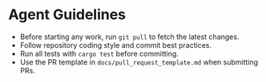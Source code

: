 # Agent Guidelines

- Before starting any work, run `git pull` to fetch the latest changes.
- Follow repository coding style and commit best practices.
- Run all tests with `cargo test` before committing.
- Use the PR template in `docs/pull_request_template.md` when submitting PRs.
